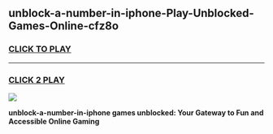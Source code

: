 
## unblock-a-number-in-iphone-Play-Unblocked-Games-Online-cfz8o
<h3>
<a href="https://premium76.site?title=unblock-a-number-in-iphone&ref=25A">CLICK TO PLAY</a></h3>
<hr>

<h3>
<a href="https://premium76.site?title=unblock-a-number-in-iphone&ref=25A">CLICK 2 PLAY</a>
  
</h3>

<a href="https://premium76.site?title=unblock-a-number-in-iphone&ref=25A"><img src="https://clearcache.store/games.png"></a>


**unblock-a-number-in-iphone games unblocked: Your Gateway to Fun and Accessible Online Gaming**
